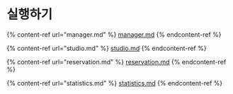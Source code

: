 # 실행하기

{% content-ref url="manager.md" %}
[manager.md](manager.md)
{% endcontent-ref %}

{% content-ref url="studio.md" %}
[studio.md](studio.md)
{% endcontent-ref %}

{% content-ref url="reservation.md" %}
[reservation.md](reservation.md)
{% endcontent-ref %}

{% content-ref url="statistics.md" %}
[statistics.md](statistics.md)
{% endcontent-ref %}

